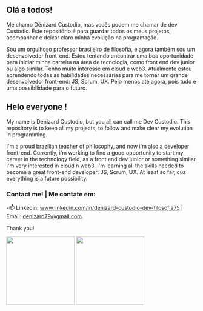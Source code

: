 ## Olá a todos!

Me chamo Dénizard Custodio, mas vocês podem me chamar de dev Custodio. Este repositório é para guardar todos os meus projetos, acompanhar e deixar claro minha evolução na programação.

Sou um orgulhoso professor brasileiro de filosofia, e agora também sou um desenvolvedor front-end.
Estou tentando encontrar uma boa oportunidade para iniciar minha carreira na área de tecnologia, como front end dev junior ou algo similar. Tenho muito interesse em cloud e web3.
Atualmente estou aprendendo todas as habilidades necessárias para me tornar um grande desenvolvedor front-end: JS, Scrum, UX. Pelo menos até agora, pois tudo é uma possibilidade para o futuro.


## Helo everyone !
My name is Dénizard Custodio, but you all can call me Dev Custodio. This repository is to keep all my projects, to follow and make clear my evolution in programming.

I'm a proud brazilian teacher of philosophy, and now i'm also a developer front-end. 
Currently, i'm working to find a good opportunity to start my career in the technology field, as a front end dev junior or something similar. I'm very interested in cloud n web3.
I'm learning all the skills needed to become a great front-end developer: JS, Scrum, UX. At least so far, cuz everything is a future possibility.

### Contact me! | Me contate em:
-📫 Linkedin: www.linkedin.com/in/dénizard-custodio-dev-filosofia75 | Email: denizard79@gmail.com.

Thank you!

<div>
 <img height="180em" src="https://github-readme-stats.vercel.app/api?username=DevCustodio&show_icons=true&theme=midnight-purple"/>
 <img height="180em" src="https://github-readme-stats.vercel.app/api/top-langs/?username=DevCustodio&layout=compact&theme=midnight-purple"/>
</div>
